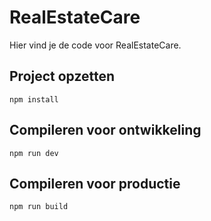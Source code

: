 # RealEstateCare

Hier vind je de code voor RealEstateCare.

## Project opzetten

```npm install```

## Compileren voor ontwikkeling

```npm run dev```

## Compileren voor productie

```npm run build```